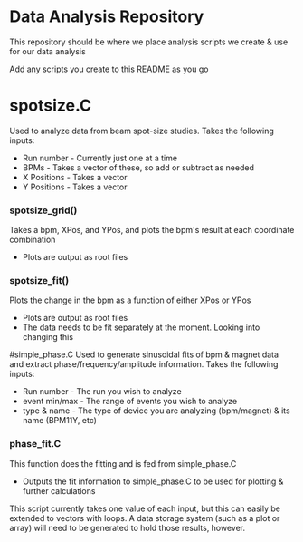 # Data Analysis Repository

This repository should be where we place analysis scripts we create & use for our data analysis

Add any scripts you create to this README as you go

# spotsize.C
Used to analyze data from beam spot-size studies. Takes the following inputs:
  * Run number - Currently just one at a time
  * BPMs - Takes a vector of these, so add or subtract as needed
  * X Positions - Takes a vector
  * Y Positions - Takes a vector


### spotsize_grid()
Takes a bpm, XPos, and YPos, and plots the bpm's result at each coordinate combination
  * Plots are output as root files
    
### spotsize_fit()
Plots the change in the bpm as a function of either XPos or YPos
  * Plots are output as root files
  * The data needs to be fit separately at the moment. Looking into changing this



#simple_phase.C
Used to generate sinusoidal fits of bpm & magnet data and extract phase/frequency/amplitude information. Takes the following inputs:
  * Run number - The run you wish to analyze
  * event min/max - The range of events you wish to analyze
  * type & name - The type of device you are analyzing (bpm/magnet) & its name (BPM11Y, etc)


### phase_fit.C
This function does the fitting and is fed from simple_phase.C
  * Outputs the fit information to simple_phase.C to be used for plotting & further calculations


This script currently takes one value of each input, but this can easily be extended to vectors with loops. A data storage system (such as a plot or array) will need to be generated to hold those results, however.
